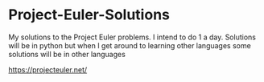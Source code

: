 # Project-Euler-Solutions

My solutions to the Project Euler problems. I intend to do 1 a day.
Solutions will be in python but when I get around to learning other languages some solutions will be in other languages

https://projecteuler.net/
